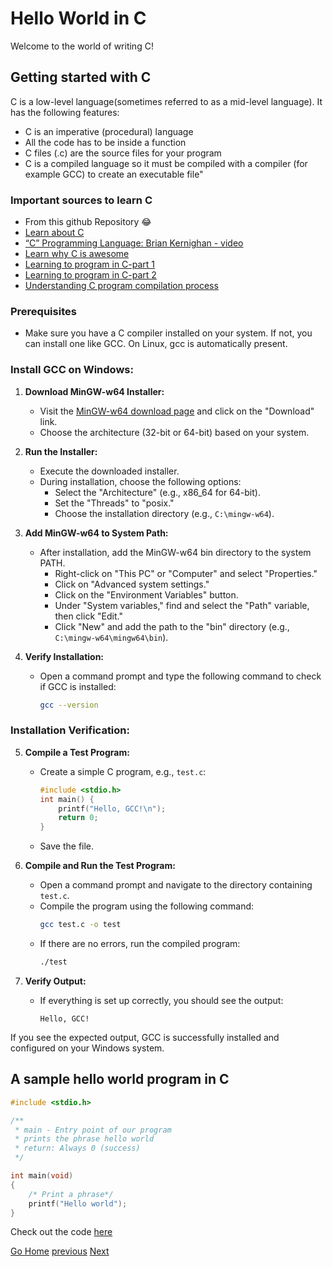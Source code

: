 # Hello World in C

Welcome to the world of writing C!

## Getting started with C

C is a low-level language(sometimes referred to as a mid-level language). It has the following features:

- C is an imperative (procedural) language
- All the code has to be inside a function
- C files (.c) are the source files for your program
- C is a compiled language so it must be compiled with a compiler (for example GCC) to create an executable file"

### Important sources to learn C

- From this github Repository 😂
- [Learn about C](https://en.wikipedia.org/wiki/C_(programming_language))
- [“C” Programming Language: Brian Kernighan - video](https://www.youtube.com/watch?v=de2Hsvxaf8M)
- [Learn why C is awesome](https://www.youtube.com/watch?v=smGalmxPVYc)
- [Learning to program in C-part 1](https://www.youtube.com/watch?v=rk2fK2IIiiQ)
- [Learning to program in C-part 2](https://www.youtube.com/watch?v=FwpP_MsZWnU)
- [Understanding C program compilation process](https://www.youtube.com/watch?v=VDslRumKvRA)

### Prerequisites

- Make sure you have a C compiler installed on your system. If not, you can install one like GCC. On Linux, gcc is automatically present.

### Install GCC on Windows:

1. **Download MinGW-w64 Installer:**
   - Visit the [MinGW-w64 download page](https://mingw-w64.org/doku.php) and click on the "Download" link.
   - Choose the architecture (32-bit or 64-bit) based on your system.

2. **Run the Installer:**
   - Execute the downloaded installer.
   - During installation, choose the following options:
     - Select the "Architecture" (e.g., x86_64 for 64-bit).
     - Set the "Threads" to "posix."
     - Choose the installation directory (e.g., `C:\mingw-w64`).

3. **Add MinGW-w64 to System Path:**
   - After installation, add the MinGW-w64 bin directory to the system PATH.
     - Right-click on "This PC" or "Computer" and select "Properties."
     - Click on "Advanced system settings."
     - Click on the "Environment Variables" button.
     - Under "System variables," find and select the "Path" variable, then click "Edit."
     - Click "New" and add the path to the "bin" directory (e.g., `C:\mingw-w64\mingw64\bin`).

4. **Verify Installation:**
   - Open a command prompt and type the following command to check if GCC is installed:
     ```bash
     gcc --version
     ```

### Installation Verification:

5. **Compile a Test Program:**
   - Create a simple C program, e.g., `test.c`:
     ```c
     #include <stdio.h>
     int main() {
         printf("Hello, GCC!\n");
         return 0;
     }
     ```
   - Save the file.

6. **Compile and Run the Test Program:**
   - Open a command prompt and navigate to the directory containing `test.c`.
   - Compile the program using the following command:
     ```bash
     gcc test.c -o test
     ```
   - If there are no errors, run the compiled program:
     ```bash
     ./test
     ```

7. **Verify Output:**
   - If everything is set up correctly, you should see the output:
     ```
     Hello, GCC!
     ```

If you see the expected output, GCC is successfully installed and configured on your Windows system.

## A sample hello world program in C

```C
#include <stdio.h>

/**
 * main - Entry point of our program
 * prints the phrase hello world
 * return: Always 0 (success)
 */

int main(void)
{
	/* Print a phrase*/
	printf("Hello world");
}
```

Check out the code [here](../concepts/0x00-Hello_world/hello_world.c)

[Go Home](../README.md)
[previous](./Introduction.md)
[Next](./introduction.md)
